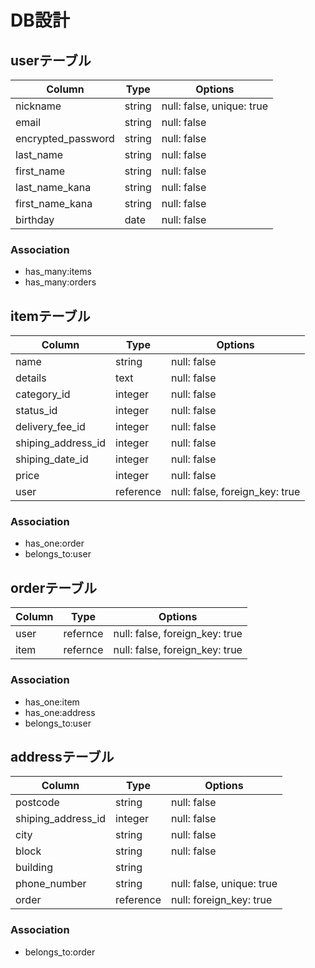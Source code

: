 # DB設計

## userテーブル
|Column|Type|Options|
|------|----|-------|
|nickname|string|null: false, unique: true|
|email|string|null: false|
|encrypted_password|string|null: false|
|last_name|string|null: false|
|first_name|string|null: false|
|last_name_kana|string|null: false|
|first_name_kana|string|null: false|
|birthday|date|null: false|


### Association
- has_many:items 
- has_many:orders 


## itemテーブル
|Column|Type|Options|
|------|----|-------|
|name|string|null: false|
|details|text|null: false|
|category_id|integer|null: false|
|status_id|integer|null: false|
|delivery_fee_id|integer|null: false|
|shiping_address_id|integer|null: false|
|shiping_date_id|integer|null: false|
|price|integer|null: false|
|user|reference|null: false, foreign_key: true|


### Association
- has_one:order 
- belongs_to:user 



## orderテーブル
|Column|Type|Options|
|------|----|-------|
|user|refernce|null: false, foreign_key: true|
|item|refernce|null: false, foreign_key: true|


### Association
- has_one:item 
- has_one:address
- belongs_to:user



## addressテーブル
|Column|Type|Options|
|------|----|-------|
|postcode|string|null: false|
|shiping_address_id|integer|null: false|
|city|string|null: false|
|block|string|null: false|
|building|string||
|phone_number|string|null: false, unique: true|
|order|reference|null: foreign_key: true|


### Association
- belongs_to:order 
